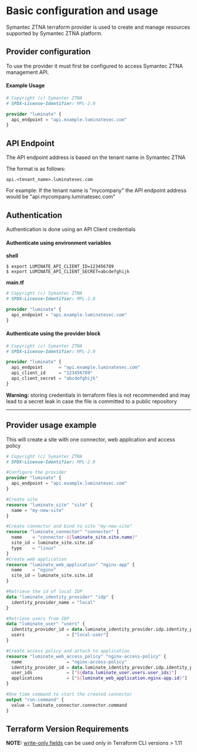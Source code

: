 Basic configuration and usage
==========

Symantec ZTNA terraform provider is used to create and
manage resources supported by Symantec ZTNA platform.

Provider configuration
-----------

To use the provider it must first be configured to access Symantec ZTNA management API.

#### Example Usage

```terraform
# Copyright (c) Symantec ZTNA
# SPDX-License-Identifier: MPL-2.0

provider "luminate" {
  api_endpoint = "api.example.luminatesec.com"
}
```

API Endpoint
------

The API endpoint address is based on the tenant name in Symantec ZTNA

The format is as follows:
```
api.<tenant_name>.luminatesec.com
```
For example:
If the tenant name is "mycompany" the API endpoint address would be
"api.mycompany.luminatesec.com"

Authentication
-------

Authentication is done using an API Client credentials

#### Authenticate using environment variables

**shell**
```
$ export LUMINATE_API_CLIENT_ID=123456789
$ export LUMINATE_API_CLIENT_SECRET=abcdefghijk
```

**main.<span></span>tf**

```terraform
# Copyright (c) Symantec ZTNA
# SPDX-License-Identifier: MPL-2.0

provider "luminate" {
  api_endpoint = "api.example.luminatesec.com"
}
```

#### Authenticate using the provider block

```terraform
# Copyright (c) Symantec ZTNA
# SPDX-License-Identifier: MPL-2.0

provider "luminate" {
  api_endpoint      = "api.example.luminatesec.com"
  api_client_id     = "123456789"
  api_client_secret = "abcdefghijk"
}
```

  **Warning:** storing credentials in terraform files is not recommended and may lead to a secret leak in case the file is committed to a public repository

------

Provider usage example
-----------

This will create a site with one connector, web application and access
policy

```terraform
# Copyright (c) Symantec ZTNA
# SPDX-License-Identifier: MPL-2.0

#Configure the provider
provider "luminate" {
  api_endpoint = "api.example.luminatesec.com"
}

#Create site
resource "luminate_site" "site" {
  name = "my-new-site"
}

#Create connector and bind to site "my-new-site"
resource "luminate_connector" "connector" {
  name    = "connector-${luminate_site.site.name}"
  site_id = luminate_site.site.id
  type    = "linux"
}
#Create web application
resource "luminate_web_application" "nginx-app" {
  name    = "nginx"
  site_id = luminate_site.site.id
}

#Retrieve the id of local IDP
data "luminate_identity_provider" "idp" {
  identity_provider_name = "local"
}

#Retrieve users from IDP
data "luminate_user" "users" {
  identity_provider_id = data.luminate_identity_provider.idp.identity_provider_id
  users                = ["local-user"]
}

#Create access policy and attach to application
resource "luminate_web_access_policy" "nginx-access-policy" {
  name                 = "nginx-access-policy"
  identity_provider_id = data.luminate_identity_provider.idp.identity_provider_id
  user_ids             = ["${data.luminate_user.users.user_ids}"]
  applications         = ["${luminate_web_application.nginx-app.id}"]
}

#One time command to start the created connector
output "run-command" {
  value = luminate_connector.connector.command
}
```


Terraform Version Requirements
-----------

**NOTE:** [write-only fields](https://developer.hashicorp.com/terraform/language/resources/ephemeral/write-only) can be used only in Terraform CLI versions > 1.11
